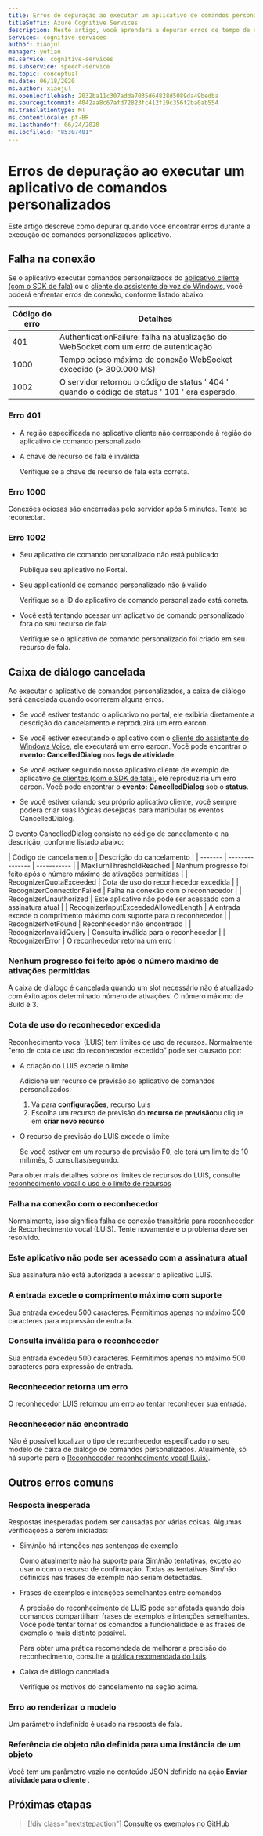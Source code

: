 ```yaml
---
title: Erros de depuração ao executar um aplicativo de comandos personalizados
titleSuffix: Azure Cognitive Services
description: Neste artigo, você aprenderá a depurar erros de tempo de execução em um aplicativo de comandos personalizados.
services: cognitive-services
author: xiaojul
manager: yetian
ms.service: cognitive-services
ms.subservice: speech-service
ms.topic: conceptual
ms.date: 06/18/2020
ms.author: xiaojul
ms.openlocfilehash: 2032ba11c307adda7035d64828d5089da49bedba
ms.sourcegitcommit: 4042aa8c67afd72823fc412f19c356f2ba0ab554
ms.translationtype: MT
ms.contentlocale: pt-BR
ms.lasthandoff: 06/24/2020
ms.locfileid: "85307401"
---
```

# <a name="debug-errors-when-running-a-custom-commands-application"></a>Erros de depuração ao executar um aplicativo de comandos personalizados

Este artigo descreve como depurar quando você encontrar erros durante a execução de comandos personalizados aplicativo. 

## <a name="connection-failed"></a>Falha na conexão

Se o aplicativo executar comandos personalizados do [aplicativo cliente (com o SDK de fala)](./how-to-custom-commands-setup-speech-sdk.md) ou o [cliente do assistente de voz do Windows](./how-to-custom-commands-developer-flow-test.md), você poderá enfrentar erros de conexão, conforme listado abaixo:

| Código do erro | Detalhes |
| ------- | -------- |
| 401 | AuthenticationFailure: falha na atualização do WebSocket com um erro de autenticação |
| 1000 | Tempo ocioso máximo de conexão WebSocket excedido (> 300.000 MS) |
| 1002 | O servidor retornou o código de status ' 404 ' quando o código de status ' 101 ' era esperado. |

### <a name="error-401"></a>Erro 401
- A região especificada no aplicativo cliente não corresponde à região do aplicativo de comando personalizado

- A chave de recurso de fala é inválida
    
    Verifique se a chave de recurso de fala está correta.

### <a name="error-1000"></a>Erro 1000 
Conexões ociosas são encerradas pelo servidor após 5 minutos. Tente se reconectar.

### <a name="error-1002"></a>Erro 1002 
- Seu aplicativo de comando personalizado não está publicado
    
    Publique seu aplicativo no Portal.

- Seu applicationId de comando personalizado não é válido

    Verifique se a ID do aplicativo de comando personalizado está correta.

- Você está tentando acessar um aplicativo de comando personalizado fora do seu recurso de fala

    Verifique se o aplicativo de comando personalizado foi criado em seu recurso de fala.

## <a name="dialog-is-canceled"></a>Caixa de diálogo cancelada

Ao executar o aplicativo de comandos personalizados, a caixa de diálogo será cancelada quando ocorrerem alguns erros.

- Se você estiver testando o aplicativo no portal, ele exibiria diretamente a descrição do cancelamento e reproduzirá um erro earcon. 

- Se você estiver executando o aplicativo com o [cliente do assistente do Windows Voice](./how-to-custom-commands-developer-flow-test.md), ele executará um erro earcon. Você pode encontrar o **evento: CancelledDialog** nos **logs de atividade**.

- Se você estiver seguindo nosso aplicativo cliente de exemplo de aplicativo [de clientes (com o SDK de fala)](./how-to-custom-commands-setup-speech-sdk.md), ele reproduziria um erro earcon. Você pode encontrar o **evento: CancelledDialog** sob o **status**.

- Se você estiver criando seu próprio aplicativo cliente, você sempre poderá criar suas lógicas desejadas para manipular os eventos CancelledDialog.

O evento CancelledDialog consiste no código de cancelamento e na descrição, conforme listado abaixo:

| Código de cancelamento | Descrição do cancelamento |
| ------- | --------------- | ----------- |
| MaxTurnThresholdReached | Nenhum progresso foi feito após o número máximo de ativações permitidas |
| RecognizerQuotaExceeded | Cota de uso do reconhecedor excedida |
| RecognizerConnectionFailed | Falha na conexão com o reconhecedor |
| RecognizerUnauthorized | Este aplicativo não pode ser acessado com a assinatura atual |
| RecognizerInputExceededAllowedLength | A entrada excede o comprimento máximo com suporte para o reconhecedor |
| RecognizerNotFound | Reconhecedor não encontrado |
| RecognizerInvalidQuery | Consulta inválida para o reconhecedor |
| RecognizerError | O reconhecedor retorna um erro |

### <a name="no-progress-was-made-after-the-max-number-of-turns-allowed"></a>Nenhum progresso foi feito após o número máximo de ativações permitidas
A caixa de diálogo é cancelada quando um slot necessário não é atualizado com êxito após determinado número de ativações. O número máximo de Build é 3.

### <a name="recognizer-usage-quota-exceeded"></a>Cota de uso do reconhecedor excedida
Reconhecimento vocal (LUIS) tem limites de uso de recursos. Normalmente "erro de cota de uso do reconhecedor excedido" pode ser causado por: 
- A criação do LUIS excede o limite

    Adicione um recurso de previsão ao aplicativo de comandos personalizados: 
    1. Vá para **configurações**, recurso Luis
    1. Escolha um recurso de previsão do **recurso de previsão**ou clique em **criar novo recurso** 

- O recurso de previsão do LUIS excede o limite

    Se você estiver em um recurso de previsão F0, ele terá um limite de 10 mil/mês, 5 consultas/segundo.

Para obter mais detalhes sobre os limites de recursos do LUIS, consulte [reconhecimento vocal o uso e o limite de recursos](https://docs.microsoft.com/azure/cognitive-services/luis/luis-limits#resource-usage-and-limits)

### <a name="connection-to-the-recognizer-failed"></a>Falha na conexão com o reconhecedor
Normalmente, isso significa falha de conexão transitória para reconhecedor de Reconhecimento vocal (LUIS). Tente novamente e o problema deve ser resolvido.

### <a name="this-application-cannot-be-accessed-with-the-current-subscription"></a>Este aplicativo não pode ser acessado com a assinatura atual
Sua assinatura não está autorizada a acessar o aplicativo LUIS. 

### <a name="input-exceeds-the-maximum-supported-length"></a>A entrada excede o comprimento máximo com suporte
Sua entrada excedeu 500 caracteres. Permitimos apenas no máximo 500 caracteres para expressão de entrada.

### <a name="invalid-query-for-the-recognizer"></a>Consulta inválida para o reconhecedor
Sua entrada excedeu 500 caracteres. Permitimos apenas no máximo 500 caracteres para expressão de entrada.

### <a name="recognizer-return-an-error"></a>Reconhecedor retorna um erro
O reconhecedor LUIS retornou um erro ao tentar reconhecer sua entrada.

### <a name="recognizer-not-found"></a>Reconhecedor não encontrado
Não é possível localizar o tipo de reconhecedor especificado no seu modelo de caixa de diálogo de comandos personalizados. Atualmente, só há suporte para o [Reconhecedor reconhecimento vocal (Luis)](https://www.luis.ai/).

## <a name="other-common-errors"></a>Outros erros comuns
### <a name="unexpected-response"></a>Resposta inesperada
Respostas inesperadas podem ser causadas por várias coisas. Algumas verificações a serem iniciadas:
- Sim/não há intenções nas sentenças de exemplo

    Como atualmente não há suporte para Sim/não tentativas, exceto ao usar o com o recurso de confirmação. Todas as tentativas Sim/não definidas nas frases de exemplo não seriam detectadas.

- Frases de exemplos e intenções semelhantes entre comandos

    A precisão do reconhecimento de LUIS pode ser afetada quando dois comandos compartilham frases de exemplos e intenções semelhantes. Você pode tentar tornar os comandos a funcionalidade e as frases de exemplo o mais distinto possível.

    Para obter uma prática recomendada de melhorar a precisão do reconhecimento, consulte a [prática recomendada do Luis](https://docs.microsoft.com/azure/cognitive-services/luis/luis-concept-best-practices).

- Caixa de diálogo cancelada
    
    Verifique os motivos do cancelamento na seção acima.

### <a name="error-while-rendering-the-template"></a>Erro ao renderizar o modelo
Um parâmetro indefinido é usado na resposta de fala. 

### <a name="object-reference-not-set-to-an-instance-of-an-object"></a>Referência de objeto não definida para uma instância de um objeto
Você tem um parâmetro vazio no conteúdo JSON definido na ação **Enviar atividade para o cliente** .

## <a name="next-steps"></a>Próximas etapas

> [!div class="nextstepaction"]
> [Consulte os exemplos no GitHub](https://aka.ms/speech/cc-samples)